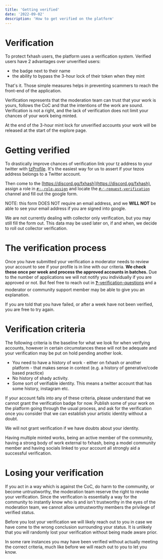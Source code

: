 ```yaml
---
title: 'Getting verified'
date: '2022-09-02'
description: 'How to get verified on the platform'
---
```




# Verification

To protect fxhash users, the platform uses a verification system. Verified users have 2 advantages over unverified users:
* the badge next to their name
* the ability to bypass the 3-hour lock of their token when they mint

That's it. Those simple measures helps in preventing scammers to reach the front-end of the application.

Verification represents that the moderation team can trust that your work is yours, follows the CoC and that the intentions of the work are sound. Verification is not a right, and the lack of verification does not limit your chances of your work being minted.

At the end of the 3-hour mint lock for unverified accounts your work will be released at the start of the explore page. 


# Getting verified

To drastically improve chances of verification link your tz address to your twitter with [tzProfile](https://tzprofiles.com/). It's the easiest way for us to assert if your tezos address belongs to a Twitter account.

Then come to the [https://discord.gg/fxhash](https://discord.gg/fxhash), assign a role in [`#💥-role-assign`](https://discord.gg/Zazqy4T85S) and locate the [`#✅-request-verification`](https://discord.gg/HDb8qENgc3) channel and fill out the google form. 

NOTE: this form DOES NOT require an email address, and we **WILL NOT** be able to see your email address if you are signed into google.

We are not currently dealing with collector only verification, but you may still fill the form out. This data may be used later on, if and when, we decide to roll out collector verification.


# The verification process

Once you have submitted your verification a moderator needs to review your account to see if your profile is in line with our criteria. **We check these once per week and process the approved accounts in batches.** Due to the number of applications we will not notify you individually if you are approved or not. But feel free to reach out in [❓-verification-questions](https://discord.gg/Hsaz9g52) and a moderator or community support member may be able to give you an explanation. 

If you are told that you have failed, or after a week have not been verified, you are free to try again.


# Verification criteria

The following criteria is the baseline for what we look for when verifying accounts, however in certain circumstances these will not be adequate and your verification may be put on hold pending another look.

* You need to have a history of work - either on fxhash or another platform - that makes sense in context (e.g. a history of generative/code based practice)
* No history of shady activity.
* Some sort of verifiable identity. This means a twitter account that has some history, instagram etc.

If your account falls into any of these criteria, please understand that we cannot grant the verification badge for now. Publish some of your work on the platform going through the usual process, and ask for the verification once you consider that we can establish your artistic identity without a doubt.

We will not grant verification if we have doubts about your identity.

Having multiple minted works, being an active member of the community, having a strong body of work external to fxhash, being a model community member and having socials linked to your account all strongly aid a successful verification. 

# Losing your verification

If you act in a way which is against the CoC, do harm to the community, or become untrustworthy, the moderation team reserve the right to revoke your verification. Since the verification is essentially a way for the community to instantly know who is and isn't trustworthy in the eyes of the moderation team, we cannot allow untrustworthy members the privilege of verified status.

Before you lost your verification we will likely reach out to you in case we have come to the wrong conclusion surrounding your status. It is unlikely that you will randomly lost your verification without being made aware prior. 

In some rare instances you may have been verified without actually meeting the correct criteria, much like before we will reach out to you to let you know. 